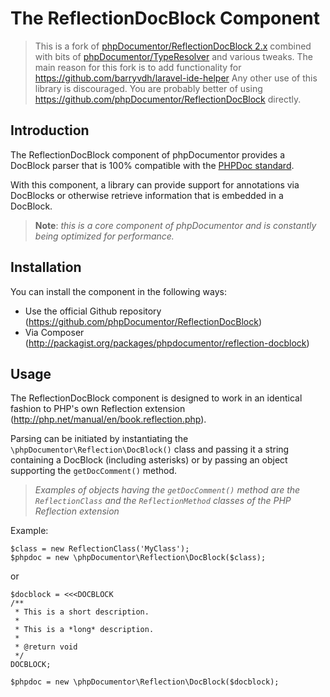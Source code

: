 The ReflectionDocBlock Component 
================================

> This is a fork of [phpDocumentor/ReflectionDocBlock 2.x](https://github.com/phpDocumentor/ReflectionDocBlock/tree/release/2.x) combined with bits of [phpDocumentor/TypeResolver](https://github.com/phpDocumentor/TypeResolver) and various tweaks. The main reason for this fork is to add functionality for https://github.com/barryvdh/laravel-ide-helper
> Any other use of this library is discouraged. You are probably better of using https://github.com/phpDocumentor/ReflectionDocBlock directly.

Introduction
------------

The ReflectionDocBlock component of phpDocumentor provides a DocBlock parser
that is 100% compatible with the [PHPDoc standard](http://phpdoc.org/docs/latest).

With this component, a library can provide support for annotations via DocBlocks
or otherwise retrieve information that is embedded in a DocBlock.

> **Note**: *this is a core component of phpDocumentor and is constantly being
> optimized for performance.*

Installation
------------

You can install the component in the following ways:

* Use the official Github repository (https://github.com/phpDocumentor/ReflectionDocBlock)
* Via Composer (http://packagist.org/packages/phpdocumentor/reflection-docblock)

Usage
-----

The ReflectionDocBlock component is designed to work in an identical fashion to
PHP's own Reflection extension (http://php.net/manual/en/book.reflection.php).

Parsing can be initiated by instantiating the
`\phpDocumentor\Reflection\DocBlock()` class and passing it a string containing
a DocBlock (including asterisks) or by passing an object supporting the
`getDocComment()` method.

> *Examples of objects having the `getDocComment()` method are the
> `ReflectionClass` and the `ReflectionMethod` classes of the PHP
> Reflection extension*

Example:

    $class = new ReflectionClass('MyClass');
    $phpdoc = new \phpDocumentor\Reflection\DocBlock($class);

or

    $docblock = <<<DOCBLOCK
    /**
     * This is a short description.
     *
     * This is a *long* description.
     *
     * @return void
     */
    DOCBLOCK;

    $phpdoc = new \phpDocumentor\Reflection\DocBlock($docblock);

